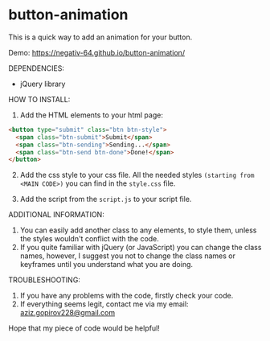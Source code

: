# button-animation
This is a quick way to add an animation for your button.

Demo: https://negativ-64.github.io/button-animation/

DEPENDENCIES:
- jQuery library

HOW TO INSTALL:

1. Add the HTML elements to your html page:
```html
<button type="submit" class="btn btn-style">
  <span class="btn-submit">Submit</span>
  <span class="btn-sending">Sending...</span>
  <span class="btn-send btn-done">Done!</span>
</button>
```
2. Add the css style to your css file. All the needed styles ```(starting from <MAIN CODE>)``` you can find in the `style.css` file.

3. Add the script from the `script.js` to your script file.

ADDITIONAL INFORMATION:
1. You can easily add another class to any elements, to style them, unless the styles wouldn't conflict with the code.
2. If you quite familiar with jQuery (or JavaScript) you can change the class names, however, I suggest you not to change the class names or keyframes until you understand what you are doing.

TROUBLESHOOTING:
1. If you have any problems with the code, firstly check your code.
2. If everything seems legit, contact me via my email: aziz.gopirov228@gmail.com

Hope that my piece of code would be helpful!
